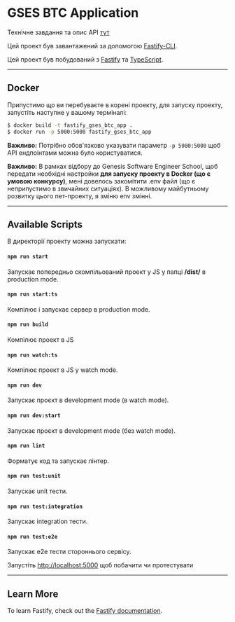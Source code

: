 # GSES BTC Application
Технічне завдання та опис API [тут](https://drive.google.com/file/d/1yTam6PdjgAY9l8IhqyYMC3I_LAe7OOCL/view)

Цей проект був завантажений за допомогою [Fastify-CLI](https://www.npmjs.com/package/fastify-cli).

Цей проект був побудований з [Fastify](https://fastify.io) та [TypeScript](https://typescriptlang.org).
***

## Docker
Припустимо що ви перебуваєте в корені проекту, для запуску проекту, запустіть наступне у вашому терміналі:

```bash
$ docker build -t fastify_gses_btc_app .
$ docker run -p 5000:5000 fastify_gses_btc_app
```
**Важливо:** Потрібно обов'язково указувати параметр `-p 5000:5000` щоб API ендпоінтами можна було користуватися.

**Важливо:** В рамках відбору до Genesis Software Engineer School, щоб передати необхідні настройки **для запуску проекту в Docker (що є умовою конкурсу)**, мені довелось закомітити .env файл (що є неприпустимо в звичайних ситуаціях). В можливому майбутньому розвитку цього пет-проекту, я зміню env змінні.

<!-- **Important:** you should specify port option `-p 5000:5000` for app's API endpoints to be reachable. -->

***
## Available Scripts
В директорії проекту можна запускати:

#### `npm run start`
Запускає попередньо скомпільований проект у JS у папці **/dist/** в production mode.

#### `npm run start:ts`
Компілює і запускає сервер в production mode.

#### `npm run build`
Компілює проект в JS

#### `npm run watch:ts`
Компілює проект в JS у watch mode.

#### `npm run dev`
Запускає проєкт в development mode (в watch mode).

#### `npm run dev:start`
Запускає проєкт в development mode (без watch mode).

#### `npm run lint`
Форматує код та запускає лінтер.

#### `npm run test:unit`
Запускає unit тести.

#### `npm run test:integration`
Запускає integration тести.

#### `npm run test:e2e`
Запускає e2e тести стороннього сервісу.

Запустіть [http://localhost:5000](http://localhost:5000) щоб побачити чи протестувати

***

## Learn More

To learn Fastify, check out the [Fastify documentation](https://www.fastify.io/docs/latest/).
